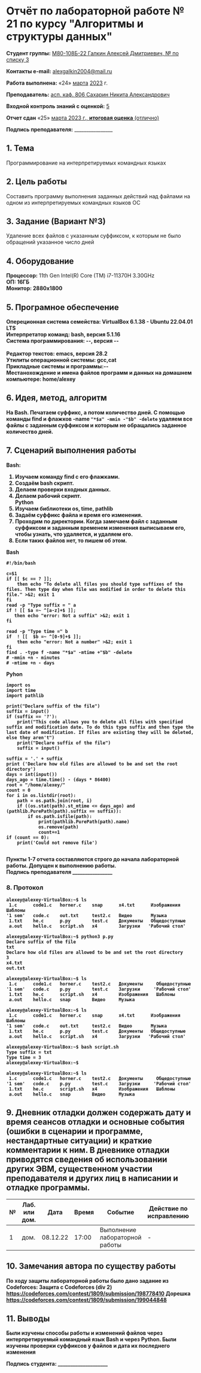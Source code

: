 # **Отчёт по лабораторной работе № 21** по курсу "Алгоритмы и структуры данных"

<b>Студент группы:</b> <ins>М80-108Б-22 Галкин Алексей Дмитриевич, № по списку 3</ins> 

<b>Контакты e-mail:</b> <ins>alexgalkin2004@mail.ru</ins>

<b>Работа выполнена:</b> «24» <ins>марта</ins> <ins>2023</ins> г.

<b>Преподаватель:</b> <ins>асп. каф. 806 Сахарин Никита Александрович</ins>

<b>Входной контроль знаний с оценкой:</b> <ins>5</ins>

<b>Отчет сдан</b> «25» <ins>марта<ins> 2023</ins> г., <b>итоговая оценка</b> <ins> (отлично)</ins>

<b>Подпись преподавателя:</b> ________________  

## 1. Тема
Программирование на интерпретируемых командных языках
## 2. Цель работы
Составить программу выполнения заданных действий над файлами на одном из интерпретируемых командных языков ОС
## 3. Задание (Вариант №3)
Удаление всех файлов с указанным суффиксом, к которым не было обращений указанное число дней 

## 4. Оборудование
<b>Процессор:</b> 11th Gen Intel(R) Core (TM) i7-11370H 3.30GHz<br/>
<b>ОП: 16ГБ <br/>
<b>Монитор: 2880x1800 <br/>
## 5. Програмное обеспечение
<b>Опереционная система семейства: VirtualBox 6.1.38 - Ubuntu 22.04.01 LTS<br/>
<b>Интерпретатор команд:</b> bash, версия 5.1.16<br/>
<b>Система программирования:</b> --, версия --<br/>  
<b>Редактор текстов:</b> emacs, версия **28.2**<br/>
<b>Утилиты операционной системы:</b> gcc,cat<br/>
<b>Прикладные системы и программы:</b>--<br/>
<b>Местанохождение и имена файлов программ и данных на домашнем компьютере:</b> home/alexey<br/>
## 6. Идея, метод, алгоритм   
На Bash.
Печатаем суффикс, а потом количество дней. С помощью команды find и флажков -name ```"*$a" -mmin -"$b" -delete``` удаляем все файлы с заданным суффиксом и которым не обращались заданное количество дней.

## 7. Сценарий выполнения работы
Bash: 
1. Изучаем команду find с его флажками.       
2. Создаём bash скрипт.      
3. Делаем проверки входных данных.    
4. Делаем рабочий скрипт.   
Python    
1. Изучаем библиотеки os, time, pathlib
2. Задаём суффикс файла и время его изменения.   
3. Проходим по директории. Когда замечаем файл с заданным суффиксом и заданным временем изменения выписываем его, чтобы узнать, что удаляется, и удаляем его.   
4. Если таких файлов нет, то пишем об этом.    
    
Bash
```
#!/bin/bash

c=$1
if [[ $c == ? ]];
    then echo "To delete all files you should type suffixes of the files. Then type day when file was modified in order to delete this file." >&2; exit 1
fi
read -p "Type suffix = " a
if ! [[ $a =~ ^[a-z]+$ ]];
   then echo "error: Not a suffix" >&2; exit 1
fi

read -p "Type time =" b
if  ! [[  $b =~ ^[0-9]+$ ]];
    then echo "error: Not a number" >&2; exit 1
fi
find . -type f -name "*$a" -mtime +"$b" -delete
# -mmin +n - minutes
# -mtime +n - days
```
    
Pyhon
```
import os
import time
import pathlib

print("Declare suffix of the file")
suffix = input()
if (suffix == '?'):
    print("This code allows you to delete all files with specified suffix and modification date. To do this type suffix and then type the last date of modification. If files are existing they will be deleted, else they aren't")
    print("Declare suffix of the file")
    suffix = input()
    
suffix = '.' + suffix 
print ('Declare how old files are allowed to be and set the root directory')
days = int(input())
days_ago = time.time() - (days * 86400)
root = "/home/alexey/"
count = 0
for i in os.listdir(root):
    path = os.path.join(root, i)
    if ((os.stat(path).st_mtime <= days_ago) and (pathlib.PurePath(path).suffix == suffix)):
        if os.path.isfile(path):
            print(pathlib.PurePath(path).name)
            os.remove(path)
            count+=1
if (count == 0):
    print('Could not remove file')
                                           
```

Пункты 1-7 отчета составляются строго до начала лабораторной работы.
Допущен к выполнению работы.  
<b>Подпись преподавателя</b> ________________
### 8. **Протокол**
```
alexey@alexey-VirtualBox:~$ ls
 1.c      code1.c   horner.c    snap      x4.txt      Изображения     Шаблоны
'1 sem'   code.c    out.txt     test2.c   Видео       Музыка
 1.txt    he.c      p.py        test.c    Документы   Общедоступные
 a.out    hello.c   script.sh   x4        Загрузки   'Рабочий стол'

alexey@alexey-VirtualBox:~$ python3 p.py
Declare suffix of the file
txt
Declare how old files are allowed to be and set the root directory
3
x4.txt
out.txt

alexey@alexey-VirtualBox:~$ ls
 1.c      code1.c   horner.c    test2.c   Документы     Общедоступные
'1 sem'   code.c    p.py        test.c    Загрузки     'Рабочий стол'
 1.txt    he.c      script.sh   x4        Изображения   Шаблоны
 a.out    hello.c   snap        Видео     Музыка

```
```
alexey@alexey-VirtualBox:~$ ls
 1.c      code1.c   horner.c    snap      x4.txt      Изображения     Шаблоны
'1 sem'   code.c    out.txt     test2.c   Видео       Музыка
 1.txt    he.c      p.py        test.c    Документы   Общедоступные
 a.out    hello.c   script.sh   x4        Загрузки   'Рабочий стол'

alexey@alexey-VirtualBox:~$ bash script.sh
Type suffix = txt
Type time = 3
alexey@alexey-VirtualBox:~$ 

alexey@alexey-VirtualBox:~$ ls
 1.c      code1.c   horner.c    test2.c   Документы     Общедоступные
'1 sem'   code.c    p.py        test.c    Загрузки     'Рабочий стол'
 1.txt    he.c      script.sh   x4        Изображения   Шаблоны
 a.out    hello.c   snap        Видео     Музыка

```
## 9. Дневник отладки должен содержать дату и время сеансов отладки и основные события (ошибки в сценарии и программе, нестандартные ситуации) и краткие комментарии к ним. В дневнике отладки приводятся сведения об использовании других ЭВМ, существенном участии преподавателя и других лиц в написании и отладке программы.

| № |  Лаб. или дом. | Дата | Время | Событие | Действие по исправлению | Примечание |
| ------ | ------ | ------ | ------ | ------ | ------ | ------ |
| 1 | дом. | 08.12.22 | 17:00 | Выполнение лабораторной работы | - | - |    
## 10. Замечания автора по существу работы
По ходу защиты лабораторной работы было дано задание из Codeforces:
Защита с Codeforces (div 2)
https://codeforces.com/contest/1809/submission/198778410
Дорешка
https://codeforces.com/contest/1809/submission/199044848

## 11. Выводы
Были изучены способы работы и изменений файлов через интерпретируемый командный язык Bash и через Python. Были изучены проверки суффиксов у файлов и дата их последнего изменения  

<b>Подпись студента:</b> ____________________
